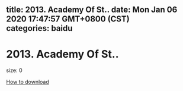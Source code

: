 
title: 2013. Academy Of St..
date: Mon Jan 06 2020 17:47:57 GMT+0800 (CST)    
categories: baidu
---

# 2013. Academy Of St..
size: 0
 
 

[How to download](https://bpcam.bemobtrk.com/go/2ceec3aa-1ca2-46d6-b9ff-aaa5c184517c?jno=5379)